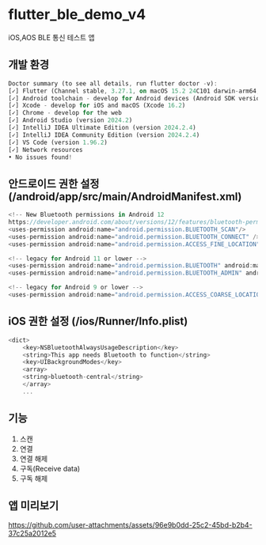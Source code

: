 # flutter_ble_demo_v4

iOS,AOS BLE 통신 테스트 앱

## 개발 환경

```dart
Doctor summary (to see all details, run flutter doctor -v):
[✓] Flutter (Channel stable, 3.27.1, on macOS 15.2 24C101 darwin-arm64, locale ko-KR)
[✓] Android toolchain - develop for Android devices (Android SDK version 35.0.0)
[✓] Xcode - develop for iOS and macOS (Xcode 16.2)
[✓] Chrome - develop for the web
[✓] Android Studio (version 2024.2)
[✓] IntelliJ IDEA Ultimate Edition (version 2024.2.4)
[✓] IntelliJ IDEA Community Edition (version 2024.2.4)
[✓] VS Code (version 1.96.2)
[✓] Network resources
• No issues found!
```

## 안드로이드 권한 설정 (/android/app/src/main/AndroidManifest.xml)

```kotlin
<!-- New Bluetooth permissions in Android 12
https://developer.android.com/about/versions/12/features/bluetooth-permissions -->
<uses-permission android:name="android.permission.BLUETOOTH_SCAN"/>
<uses-permission android:name="android.permission.BLUETOOTH_CONNECT" />
<uses-permission android:name="android.permission.ACCESS_FINE_LOCATION" />

<!-- legacy for Android 11 or lower -->
<uses-permission android:name="android.permission.BLUETOOTH" android:maxSdkVersion="30" />
<uses-permission android:name="android.permission.BLUETOOTH_ADMIN" android:maxSdkVersion="30" />

<!-- legacy for Android 9 or lower -->
<uses-permission android:name="android.permission.ACCESS_COARSE_LOCATION" android:maxSdkVersion="28" />
```

## iOS 권한 설정 (/ios/Runner/Info.plist)

```swift
<dict>
    <key>NSBluetoothAlwaysUsageDescription</key>
    <string>This app needs Bluetooth to function</string>
	<key>UIBackgroundModes</key>
	<array>
    <string>bluetooth-central</string>
	</array>
    ...
```

## 기능

1. 스캔
2. 연결
3. 연결 해제
4. 구독(Receive data)
5. 구독 해제

## 앱 미리보기
https://github.com/user-attachments/assets/96e9b0dd-25c2-45bd-b2b4-37c25a2012e5

